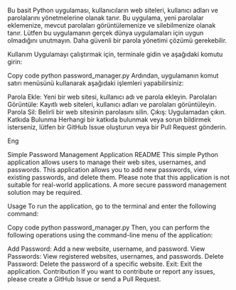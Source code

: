 Bu basit Python uygulaması, kullanıcıların web siteleri, kullanıcı adları ve parolalarını yönetmelerine olanak tanır. Bu uygulama, yeni parolalar eklemenize, mevcut parolaları görüntülemenize ve silebilmenize olanak tanır. Lütfen bu uygulamanın gerçek dünya uygulamaları için uygun olmadığını unutmayın. Daha güvenli bir parola yönetimi çözümü gerekebilir.

Kullanım
Uygulamayı çalıştırmak için, terminale gidin ve aşağıdaki komutu girin:

Copy code
python password_manager.py
Ardından, uygulamanın komut satırı menüsünü kullanarak aşağıdaki işlemleri yapabilirsiniz:

Parola Ekle: Yeni bir web sitesi, kullanıcı adı ve parola ekleyin.
Parolaları Görüntüle: Kayıtlı web siteleri, kullanıcı adları ve parolaları görüntüleyin.
Parola Sil: Belirli bir web sitesinin parolasını silin.
Çıkış: Uygulamadan çıkın.
Katkıda Bulunma
Herhangi bir katkıda bulunmak veya sorun bildirmek isterseniz, lütfen bir GitHub Issue oluşturun veya bir Pull Request gönderin.

Eng

Simple Password Management Application README
This simple Python application allows users to manage their web sites, usernames, and passwords. This application allows you to add new passwords, view existing passwords, and delete them. Please note that this application is not suitable for real-world applications. A more secure password management solution may be required.

Usage
To run the application, go to the terminal and enter the following command:

Copy code
python password_manager.py
Then, you can perform the following operations using the command-line menu of the application:

Add Password: Add a new website, username, and password.
View Passwords: View registered websites, usernames, and passwords.
Delete Password: Delete the password of a specific website.
Exit: Exit the application.
Contribution
If you want to contribute or report any issues, please create a GitHub Issue or send a Pull Request.

